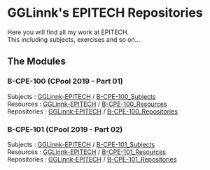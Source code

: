 # GGLinnk's EPITECH Repositories
Here you will find all my work at EPITECH.<br>
This including subjects, exercises and so on...

## The Modules

### B-CPE-100 (CPool 2019 - Part 01)
Subjects : [GGLinnk-EPITECH] / [B-CPE-100_Subjects]<br>
Resources : [GGLinnk-EPITECH] / [B-CPE-100_Resources]<br>
Repositories : [GGLinnk-EPITECH] / [B-CPE-100_Repositories]

### B-CPE-101 (CPool 2019 - Part 02)
Subjects : [GGLinnk-EPITECH] / [B-CPE-101_Subjects]<br>
Resources : [GGLinnk-EPITECH] / [B-CPE-101_Resources]<br>
Repositories : [GGLinnk-EPITECH] / [B-CPE-101_Repositories]


[GGLinnk-EPITECH]: https://github.com/GGLinnk-EPITECH

[B-CPE-100_Subjects]: https://github.com/GGLinnk-EPITECH/B-CPE-100_Subjects
[B-CPE-100_Resources]: https://github.com/GGLinnk-EPITECH/B-CPE-100_Resources
[B-CPE-100_Repositories]: https://github.com/GGLinnk-EPITECH/B-CPE-100_Repositories

[B-CPE-101_Subjects]: https://github.com/GGLinnk-EPITECH/B-CPE-101_Subjects
[B-CPE-101_Resources]: https://github.com/GGLinnk-EPITECH/B-CPE-101_Resources
[B-CPE-101_Repositories]: https://github.com/GGLinnk-EPITECH/B-CPE-101_Repositories
